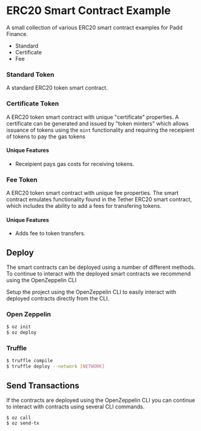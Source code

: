 # ERC20 Smart Contract Example

A small collection of various ERC20 smart contract examples for Padd Finance.

- Standard
- Certificate
- Fee

### Standard Token

A standard ERC20 token smart contract.

### Certificate Token

A ERC20 token smart contract with unique "certificate" properties. A certificate can be generated and issued by "token minters" which allows issuance of tokens using the `mint` functionality and requiring the receipient of tokens to pay the gas tokens

#### Unique Features

- Receipient pays gas costs for receiving tokens.

### Fee Token

A ERC20 token smart contract with unique fee properties. The smart contract emulates functionality found in the Tether ERC20 smart contract, which includes the ability to add a fees for transfering tokens.

#### Unique Features

- Adds fee to token transfers.

## Deploy

The smart contracts can be deployed using a number of different methods. To continue to interact with the deployed smart contracts we recommend using the OpenZeppelin CLI

Setup the project using the OpenZeppelin CLI to easily interact with deployed contracts directly from the CLI.

### Open Zeppelin

```.sh
$ oz init
$ oz deploy
```

### Truffle

```.sh
$ truffle compile
$ truffle deploy --network [NETWORK]
```

## Send Transactions

If the contracts are deployed using the OpenZeppelin CLI you can continue to interact with contracts using several CLI commands.

```
$ oz call
$ oz send-tx
```